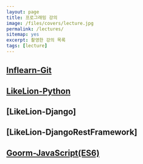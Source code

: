 ```yaml
---
layout: page
title: 프로그래밍 강의
image: /files/covers/lecture.jpg
permalink: /lectures/
sitemap: yes
excerpt: 촬영한 강의 목록
tags: [lecture]
---
```


## [Inflearn-Git](https://www.inflearn.com/course/%EB%B9%A0%EB%A5%B4%EA%B2%8C-git) 

## [LikeLion-Python](https://www.youtube.com/playlist?list=PL7Jt0R1Ai2ynmSkarAWLUVkS3ld9uDTMc)

## [LikeLion-Django]

## [LikeLion-DjangoRestFramework]

## [Goorm-JavaScript(ES6)](https://edu.goorm.io/lecture/19879/%ED%94%84%EB%A0%88%EC%9E%84%EC%9B%8C%ED%81%AC%EB%A5%BC-%EC%9C%84%ED%95%9C-javascript-es6)

<!--
* 커버 이미지 출처: [API Testing and some amazing testing tools](http://go-gaga-over-testing.blogspot.kr/2013/11/api-testing-and-some-amazing-testing.html)
-->
